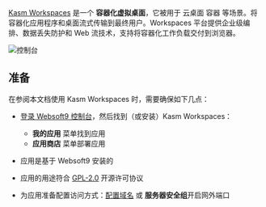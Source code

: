[Kasm Workspaces](https://www.kasmweb.com/) 是一个 **容器化虚拟桌面**，它被用于 云桌面 容器  等场景。将容器化应用程序和桌面流式传输到最终用户。Workspaces 平台提供企业级编排、数据丢失防护和 Web 流技术，支持将容器化工作负载交付到浏览器。


![控制台](https://libs.websoft9.com/Websoft9/DocsPicture/zh/kasmweb/kasmweb-gui-websoft9.webp)


## 准备

在参阅本文档使用 Kasm Workspaces 时，需要确保如下几点：

- [登录 Websoft9 控制台](./login-console)，然后找到（或安装）Kasm Workspaces：
  - **我的应用** 菜单找到应用 
  - **应用商店** 菜单部署应用

- 应用是基于 Websoft9 安装的


- 应用的用途符合 [GPL-2.0](https://opensource.org/licenses/GPL-2.0) 开源许可协议


- 为应用准备配置访问方式：[配置域名](./domain-set) 或 **服务器安全组**开启网外端口